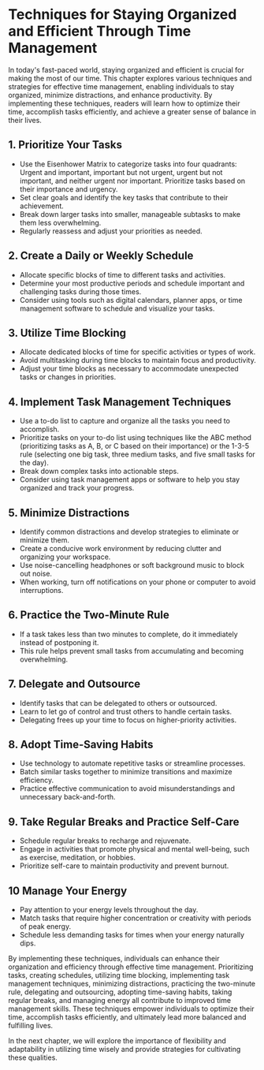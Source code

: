 Techniques for Staying Organized and Efficient Through Time Management
===============================================================================

In today's fast-paced world, staying organized and efficient is crucial for making the most of our time. This chapter explores various techniques and strategies for effective time management, enabling individuals to stay organized, minimize distractions, and enhance productivity. By implementing these techniques, readers will learn how to optimize their time, accomplish tasks efficiently, and achieve a greater sense of balance in their lives.

**1. Prioritize Your Tasks**
----------------------------

* Use the Eisenhower Matrix to categorize tasks into four quadrants: Urgent and important, important but not urgent, urgent but not important, and neither urgent nor important. Prioritize tasks based on their importance and urgency.
* Set clear goals and identify the key tasks that contribute to their achievement.
* Break down larger tasks into smaller, manageable subtasks to make them less overwhelming.
* Regularly reassess and adjust your priorities as needed.

**2. Create a Daily or Weekly Schedule**
----------------------------------------

* Allocate specific blocks of time to different tasks and activities.
* Determine your most productive periods and schedule important and challenging tasks during those times.
* Consider using tools such as digital calendars, planner apps, or time management software to schedule and visualize your tasks.

**3. Utilize Time Blocking**
----------------------------

* Allocate dedicated blocks of time for specific activities or types of work.
* Avoid multitasking during time blocks to maintain focus and productivity.
* Adjust your time blocks as necessary to accommodate unexpected tasks or changes in priorities.

**4. Implement Task Management Techniques**
-------------------------------------------

* Use a to-do list to capture and organize all the tasks you need to accomplish.
* Prioritize tasks on your to-do list using techniques like the ABC method (prioritizing tasks as A, B, or C based on their importance) or the 1-3-5 rule (selecting one big task, three medium tasks, and five small tasks for the day).
* Break down complex tasks into actionable steps.
* Consider using task management apps or software to help you stay organized and track your progress.

**5. Minimize Distractions**
----------------------------

* Identify common distractions and develop strategies to eliminate or minimize them.
* Create a conducive work environment by reducing clutter and organizing your workspace.
* Use noise-cancelling headphones or soft background music to block out noise.
* When working, turn off notifications on your phone or computer to avoid interruptions.

**6. Practice the Two-Minute Rule**
-----------------------------------

* If a task takes less than two minutes to complete, do it immediately instead of postponing it.
* This rule helps prevent small tasks from accumulating and becoming overwhelming.

**7. Delegate and Outsource**
-----------------------------

* Identify tasks that can be delegated to others or outsourced.
* Learn to let go of control and trust others to handle certain tasks.
* Delegating frees up your time to focus on higher-priority activities.

**8. Adopt Time-Saving Habits**
-------------------------------

* Use technology to automate repetitive tasks or streamline processes.
* Batch similar tasks together to minimize transitions and maximize efficiency.
* Practice effective communication to avoid misunderstandings and unnecessary back-and-forth.

**9. Take Regular Breaks and Practice Self-Care**
-------------------------------------------------

* Schedule regular breaks to recharge and rejuvenate.
* Engage in activities that promote physical and mental well-being, such as exercise, meditation, or hobbies.
* Prioritize self-care to maintain productivity and prevent burnout.

**10 Manage Your Energy**
-------------------------

* Pay attention to your energy levels throughout the day.
* Match tasks that require higher concentration or creativity with periods of peak energy.
* Schedule less demanding tasks for times when your energy naturally dips.

By implementing these techniques, individuals can enhance their organization and efficiency through effective time management. Prioritizing tasks, creating schedules, utilizing time blocking, implementing task management techniques, minimizing distractions, practicing the two-minute rule, delegating and outsourcing, adopting time-saving habits, taking regular breaks, and managing energy all contribute to improved time management skills. These techniques empower individuals to optimize their time, accomplish tasks efficiently, and ultimately lead more balanced and fulfilling lives.

In the next chapter, we will explore the importance of flexibility and adaptability in utilizing time wisely and provide strategies for cultivating these qualities.
